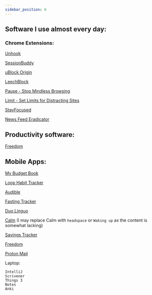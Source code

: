 ```yaml
---
sidebar_position: 6
---
```


## Software I use almost every day:

### Chrome Extensions:

[Unhook](https://chrome.google.com/webstore/detail/unhook-remove-youtube-rec/khncfooichmfjbepaaaebmommgaepoid?hl=en)

[SessionBuddy](https://chrome.google.com/webstore/detail/session-buddy/edacconmaakjimmfgnblocblbcdcpbko?hl=en)

[uBlock Origin](https://chrome.google.com/webstore/detail/ublock-origin/cjpalhdlnbpafiamejdnhcphjbkeiagm?hl=en)

[LeechBlock](https://chrome.google.com/webstore/detail/leechblock-ng/blaaajhemilngeeffpbfkdjjoefldkok)

[Pause - Stop Mindless Browsing](https://chrome.google.com/webstore/detail/pause-stop-mindless-brows/ljfdccdjpfjpfjbpdiihanpodilolofh)

[Limit - Set Limits for Distracting Sites](https://chrome.google.com/webstore/detail/limit-set-limits-for-dist/blcdfhbibkkjpfdddnmnmhfgjlicebba)

[StayFocused](https://chrome.google.com/webstore/detail/stayfocusd/laankejkbhbdhmipfmgcngdelahlfoji?hl=en-GB)

[News Feed Eradicator](https://chrome.google.com/webstore/detail/news-feed-eradicator/fjcldmjmjhkklehbacihaiopjklihlgg?hl=en)


## Productivity software:

[Freedom](https://freedom.to/dashboard)

## Mobile Apps:

[My Budget Book](https://play.google.com/store/apps/details?id=com.onetwoapps.mh&hl=en_GB&gl=US)

[Loop Habit Tracker](https://play.google.com/store/apps/details?id=org.isoron.uhabits&hl=en_GB&gl=US)

[Audible](https://www.audible.com/)

[Fasting Tracker](https://play.google.com/store/apps/details?id=bodyfast.zero.fastingtracker.weightloss&hl=en_GB&gl=US)

[Duo Linguo](https://www.duolingo.com/)

[Calm](https://play.google.com/store/apps/details?id=com.calm.android&hl=en_GB&gl=US)
(I may replace Calm with `headspace` or `Waking up` as the content is somewhat lacking)

[Savings Tracker](https://play.google.com/store/apps/details?id=com.longnguyen.savingstracker&hl=en_GB&gl=US)

[Freedom](https://freedom.to/dashboard)

[Proton Mail](https://proton.me/mail)

Laptop:

```
IntelliJ
Scrivener
Things 3
Notes
Anki
```